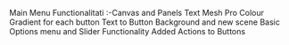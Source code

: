 Main Menu Functionalitati :-Canvas and Panels
 Text Mesh Pro
 Colour Gradient for each button
 Text to Button
 Background and new scene 
 Basic Options menu and Slider
 Functionality
 Added Actions to Buttons
